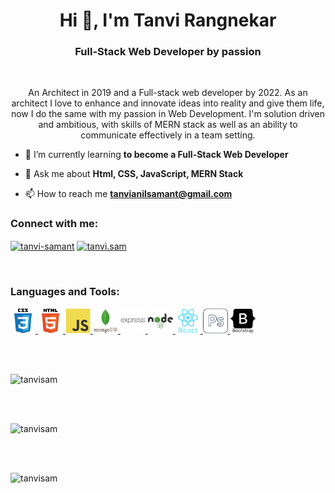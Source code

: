 <h1 align="center">Hi 👋, I'm Tanvi Rangnekar</h1>
<h3 align="center">Full-Stack Web Developer by passion</h3>
<br>
<p align="center">An Architect in 2019 and a Full-stack web developer by 2022. As an architect I love to enhance and innovate ideas into reality and give them life, now I do the same with my passion in Web Development. I'm solution driven and ambitious, with skills of MERN stack as well as an ability to communicate effectively in a team setting.</p>


- 🌱 I’m currently learning **to become a Full-Stack Web Developer**

- 💬 Ask me about **Html, CSS, JavaScript, MERN Stack**

- 📫 How to reach me **tanvianilsamant@gmail.com**

<h3 align="left">Connect with me:</h3>
<p align="left">
<a href="https://linkedin.com/in/tanvi-samant" target="blank"><img align="center" src="https://raw.githubusercontent.com/rahuldkjain/github-profile-readme-generator/master/src/images/icons/Social/linked-in-alt.svg" alt="tanvi-samant" height="30" width="40" /></a>
<a href="https://instagram.com/tanvi.sam" target="blank"><img align="center" src="https://raw.githubusercontent.com/rahuldkjain/github-profile-readme-generator/master/src/images/icons/Social/instagram.svg" alt="tanvi.sam" height="30" width="40" /></a>
</p>
<br>
<h3 align="left">Languages and Tools:</h3>
<p align="left"> <a href="https://www.w3schools.com/css/" target="_blank" rel="noreferrer"> <img src="https://raw.githubusercontent.com/devicons/devicon/master/icons/css3/css3-original-wordmark.svg" alt="css3" width="40" height="40"/> </a> <a href="https://expressjs.com" target="_blank" rel="noreferrer"> <img src="https://raw.githubusercontent.com/devicons/devicon/master/icons/html5/html5-original-wordmark.svg" alt="html5" width="40" height="40"/> </a> <a href="https://developer.mozilla.org/en-US/docs/Web/JavaScript" target="_blank" rel="noreferrer"> <img src="https://raw.githubusercontent.com/devicons/devicon/master/icons/javascript/javascript-original.svg" alt="javascript" width="40" height="40"/> </a> <a href="https://www.mongodb.com/" target="_blank" rel="noreferrer"> <img src="https://raw.githubusercontent.com/devicons/devicon/master/icons/mongodb/mongodb-original-wordmark.svg" alt="mongodb" width="40" height="40"/> </a> <a href="https://nodejs.org" target="_blank" rel="noreferrer"> <img src="https://raw.githubusercontent.com/devicons/devicon/master/icons/express/express-original-wordmark.svg" alt="express" width="40" height="40"/> </a> <a href="https://www.w3.org/html/" target="_blank" rel="noreferrer"> <img src="https://raw.githubusercontent.com/devicons/devicon/master/icons/nodejs/nodejs-original-wordmark.svg" alt="nodejs" width="40" height="40"/> </a> <a href="https://www.photoshop.com/en" target="_blank" rel="noreferrer"> <img src="https://raw.githubusercontent.com/devicons/devicon/master/icons/react/react-original-wordmark.svg" alt="react" width="40" height="40"/> </a> <a href="https://getbootstrap.com" target="_blank" rel="noreferrer"> <img src="https://raw.githubusercontent.com/devicons/devicon/master/icons/photoshop/photoshop-line.svg" alt="photoshop" width="40" height="40"/> </a> <a href="https://reactjs.org/" target="_blank" rel="noreferrer">  <img src="https://raw.githubusercontent.com/devicons/devicon/master/icons/bootstrap/bootstrap-plain-wordmark.svg" alt="bootstrap" width="40" height="40"/> </a> </p>
<br></br>
<p><img align="centre" src="https://github-readme-stats.vercel.app/api/top-langs?username=tanvisam&show_icons=true&locale=en&layout=compact" alt="tanvisam" /></p>
<br></br>
<p><img align="centre" src="https://github-readme-stats.vercel.app/api?username=tanvisam&show_icons=true&locale=en" alt="tanvisam" /></p>
<br></br>
<p><img align="centre" src="https://github-readme-streak-stats.herokuapp.com/?user=tanvisam&" alt="tanvisam" /></p>
